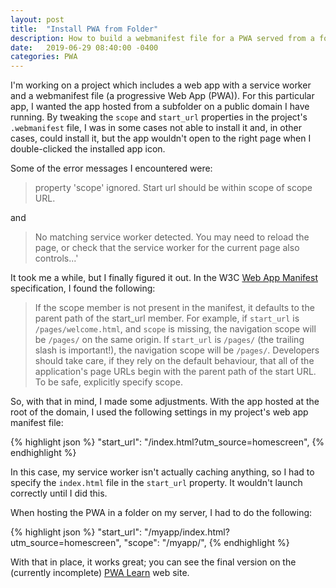 ```yaml
---
layout: post
title:  "Install PWA from Folder"
description: How to build a webmanifest file for a PWA served from a folder
date:   2019-06-29 08:40:00 -0400
categories: PWA
---
```


I'm working on a project which includes a web app with a service worker and a webmanifest file (a progressive Web App (PWA)). For this particular app, I wanted the app hosted from a subfolder on a public domain I have running. By tweaking the `scope` and `start_url` properties in the project's `.webmanifest` file, I was in some cases not able to install it and, in other cases, could install it, but the app wouldn't open to the right page when I double-clicked the installed app icon.

Some of the error messages I encountered were:

> property 'scope' ignored. Start url should be within scope of scope URL.

and

> No matching service worker detected. You may need to reload the page, or check that the service worker for the current page also controls...'

It took me a while, but I finally figured it out. In the W3C [Web App Manifest](https://www.w3.org/TR/appmanifest/#navigation-scope) specification, I found the following:

> If the scope member is not present in the manifest, it defaults to the parent path of the start_url member. For example, if `start_url` is `/pages/welcome.html`, and `scope` is missing, the navigation scope will be `/pages/` on the same origin. If `start_url` is `/pages/` (the trailing slash is important!), the navigation scope will be `/pages/`.
> Developers should take care, if they rely on the default behaviour, that all of the application's page URLs begin with the parent path of the start URL. To be safe, explicitly specify scope.

So, with that in mind, I made some adjustments. With the app hosted at the root of the domain, I used the following settings in my project's web app manifest file:

{% highlight json %}
 "start_url": "/index.html?utm_source=homescreen",
{% endhighlight %}

In this case, my service worker isn't actually caching anything, so I had to specify the `index.html` file in the `start_url` property. It wouldn't launch correctly until I did this.

When hosting the PWA in a folder on my server, I had to do the following:

{% highlight json %}
  "start_url": "/myapp/index.html?utm_source=homescreen",
  "scope": "/myapp/",
{% endhighlight %}

With that in place, it works great; you can see the final version on the (currently incomplete) [PWA Learn](https://pwalearn.com/tipcalc/) web site.
